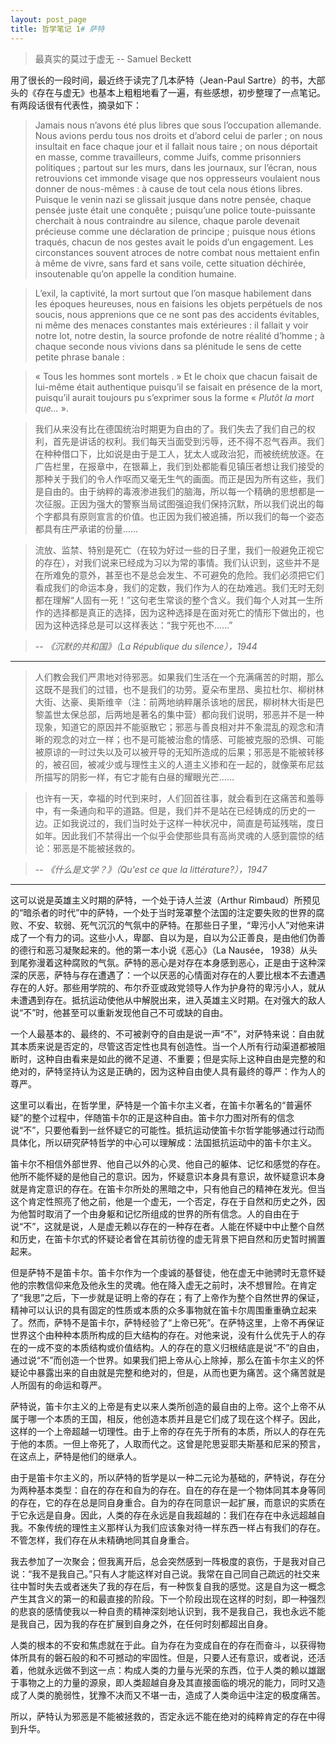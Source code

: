 ```yaml
---
layout: post_page
title: 哲学笔记 1# 萨特
---
```


>最真实的莫过于虚无 -- Samuel Beckett

用了很长的一段时间，最近终于读完了几本萨特（Jean-Paul Sartre）的书，大部头的《存在与虚无》也基本上粗粗地看了一遍，有些感想，初步整理了一点笔记。
有两段话很有代表性，摘录如下：

<!--break-->

>Jamais nous n’avons été plus libres que sous l’occupation allemande. Nous avions perdu tous nos droits et d’abord celui de parler ; on nous insultait en face chaque jour et il fallait nous taire ; on nous déportait en masse, comme travailleurs, comme Juifs, comme prisonniers politiques ; partout sur les murs, dans les journaux, sur l’écran, nous retrouvions cet immonde visage que nos oppresseurs voulaient nous donner de nous-mêmes : à cause de tout cela nous étions libres. Puisque le venin nazi se glissait jusque dans notre pensée, chaque pensée juste était une conquête ; puisqu’une police toute-puissante cherchait à nous contraindre au silence, chaque parole devenait précieuse comme une déclaration de principe ; puisque nous étions traqués, chacun de nos gestes avait le poids d’un engagement. Les circonstances souvent atroces de notre combat nous mettaient enfin à même de vivre, sans fard et sans voile, cette situation déchirée, insoutenable qu’on appelle la condition humaine.

>L’exil, la captivité, la mort surtout que l’on masque habilement dans les époques heureuses, nous en faisions les objets perpétuels de nos soucis, nous apprenions que ce ne sont pas des accidents évitables, ni même des menaces constantes mais extérieures : il fallait y voir notre lot, notre destin, la source profonde de notre réalité d’homme ; à chaque seconde nous vivions dans sa plénitude le sens de cette petite phrase banale :

>« Tous les hommes sont mortels . » Et le choix que chacun faisait de lui-même était authentique puisqu’il se faisait en présence de la mort, puisqu’il aurait toujours pu s’exprimer sous la forme « *Plutôt la mort que...* ».

>我们从来没有比在德国统治时期更为自由的了。我们失去了我们自己的权利，首先是讲话的权利。我们每天当面受到污辱，还不得不忍气吞声。我们在种种借口下，比如说是由于是工人，犹太人或政治犯，而被统统放逐。在广告栏里，在报章中，在银幕上，我们到处都能看见镇压者想让我们接受的那种关于我们的令人作呕而又毫无生气的画面。而正是因为所有这些，我们是自由的。由于纳粹的毒液渗进我们的脑海，所以每一个精确的思想都是一次征服。正因为强大的警察当局试图强迫我们保持沉默，所以我们说出的每个字都具有原则宣言的价值。也正因为我们被追捕，所以我们的每一个姿态都具有庄严承诺的份量……

>流放、监禁、特别是死亡（在较为好过一些的日子里，我们一般避免正视它的存在），对我们说来已经成为习以为常的事情。我们认识到，这些并不是在所难免的意外，甚至也不是总会发生、不可避免的危险。我们必须把它们看成我们的命运本身，我们的定数，我们作为人的在劫难逃。我们无时无刻都在理解“人固有一死！”这句老生常谈的整个含义。我们每个人对其一生所作的选择都是真正的选择，因为这种选择是在面对死亡的情形下做出的，也因为这种选择总是可以这样表达：“我宁死也不……”

>-- *《沉默的共和国》（La République du silence），1944*

---

>人们教会我们严肃地对待邪恶。如果我们生活在一个充满痛苦的时期，那么这既不是我们的过错，也不是我们的功劳。夏朵布里昂、奥拉杜尔、柳树林大街、达豪、奥斯维辛（注：前两地纳粹屠杀该地的居民，柳树林大街是巴黎盖世太保总部，后两地是著名的集中营）都向我们说明，邪恶并不是一种现象，知道它的原因并不能驱散它；邪恶与善良相对并不象混乱的观念和清晰的观念的对立一样；也不是可能被治愈的情感、可能被克服的恐惧、可能被原谅的一时过失以及可以被开导的无知所造成的后果；邪恶是不能被转移的，被召回，被减少或与理性主义的人道主义掺和在一起的，就像莱布尼兹所描写的阴影一样，有它才能有白昼的耀眼光芒……

>也许有一天，幸福的时代到来时，人们回首往事，就会看到在这痛苦和羞辱中，有一条通向和平的道路。但是，我们并不是站在已经铸成的历史的一边。正如我说过的，我们当时处于这样一种状况中，简直是苟延残喘，度日如年。因此我们不禁得出一个似乎会使那些具有高尚灵魂的人感到震惊的结论：邪恶是不能被拯救的。

>-- *《什么是文学？》（Qu'est ce que la littérature?），1947*

---

这可以说是英雄主义时期的萨特，一个处于诗人兰波（Arthur Rimbaud）所预见的“暗杀者的时代”中的萨特，一个处于当时笼罩整个法国的注定要失败的世界的腐败、不安、软弱、死气沉沉的气氛中的萨特。在那些日子里，“卑污小人”对他来讲成了一个有力的词。这些小人，卑鄙、自以为是，自以为公正善良，是由他们伪善的德行和恶习凝聚起来的。他的第一本小说《恶心》（La Nausée， 1938）从头到尾弥漫着这种腐败的气氛。萨特的恶心是对存在本身感到恶心，正是由于这种深深的厌恶，萨特与存在遭遇了：一个以厌恶的心情面对存在的人要比根本不去遭遇存在的人好。那些用学院的、布尔乔亚或政党领导人作为护身符的卑污小人，就从未遭遇到存在。抵抗运动使他从中解脱出来，进入英雄主义时期。在对强大的敌人说“不”时，他甚至可以重新发现他自己不可或缺的自由。

一个人最基本的、最终的、不可被剥夺的自由是说一声“不”，对萨特来说：自由就其本质来说是否定的，尽管这否定性也具有创造性。当一个人所有行动渠道都被阻断时，这种自由看来是如此的微不足道、不重要；但是实际上这种自由是完整的和绝对的，萨特坚持认为这是正确的，因为这种自由使人具有最终的尊严：作为人的尊严。

这里可以看出，在哲学里，萨特是一个笛卡尔主义者，在笛卡尔著名的“普遍怀疑”的整个过程中，伴随笛卡尔的正是这种自由。笛卡尔力图对所有的信念说“不”，只要他看到一丝怀疑它的可能性。抵抗运动使笛卡尔哲学能够通过行动而具体化，所以研究萨特哲学的中心可以理解成：法国抵抗运动中的笛卡尔主义。

笛卡尔不相信外部世界、他自己以外的心灵、他自己的躯体、记忆和感觉的存在。他所不能怀疑的是他自己的意识。因为，怀疑意识本身具有意识，故怀疑意识本身就是肯定意识的存在。在笛卡尔所处的黑暗之中，只有他自己的精神在发光。但当这个肯定性照亮了他之前，他是一个虚无，一个否定，存在于自然和历史之外，因为他暂时取消了一个由身躯和记忆所组成的世界的所有信念。人的自由在于说“不”，这就是说，人是虚无赖以存在的一种存在者。人能在怀疑中中止整个自然和历史，在笛卡尔式的怀疑论者曾在其前彷徨的虚无背景下把自然和历史暂时搁置起来。

但是萨特不是笛卡尔。笛卡尔作为一个虔诚的基督徒，他在虚无中驰骋时无意怀疑他的宗教信仰来危及他永生的灵魂。他在降入虚无之前时，决不想冒险。在肯定了“我思”之后，下一步就是证明上帝的存在；有了上帝作为整个自然世界的保证，精神可以认识的具有固定的性质或本质的众多事物就在笛卡尔周围重重确立起来了。然而，萨特不是笛卡尔，萨特经验了“上帝已死”。在萨特这里，上帝不再保证世界这个由种种本质所构成的巨大结构的存在。对他来说，没有什么优先于人的存在的一成不变的本质结构或价值结构。人的存在的意义归根结底是说“不”的自由，通过说“不”而创造一个世界。如果我们把上帝从心上除掉，那么在笛卡尔主义的怀疑论中暴露出来的自由就是完整和绝对的，但是，从而也更为痛苦。这个痛苦就是人所固有的命运和尊严。

萨特说，笛卡尔主义的上帝是有史以来人类所创造的最自由的上帝。这个上帝不从属于哪一个本质的王国，相反，他创造本质并且是它们成了现在这个样子。因此，这样的一个上帝超越一切理性。由于上帝的存在先于所有的本质，所以人的存在先于他的本质。一但上帝死了，人取而代之。这曾是陀思妥耶夫斯基和尼采的预言，在这点上，萨特是他们的继承人。

由于是笛卡尔主义的，所以萨特的哲学是以一种二元论为基础的，萨特说，存在分为两种基本类型：自在的存在和自为的存在。自在的存在是一个物体同其本身等同的存在，它的存在总是同自身重合。自为的存在同意识一起扩展，而意识的实质在于它永远是自身。因此，人类的存在永远是自我超越的：我们在存在中永远超越自我。不象传统的理性主义那样认为我们应该象对待一样东西一样占有我们的存在。不管怎样，我们存在从未精确地同其自身重合。

我去参加了一次聚会；但我离开后，总会突然感到一阵极度的哀伤，于是我对自己说：“我不是我自己。”只有人才能这样对自己说。我常在自己同自己疏远的社交来往中暂时失去或者迷失了我的存在后，有一种恢复自我的感觉。这是自为这一概念产生其含义的第一的和最直接的阶段。下一个阶段出现在这样的时刻，即一种强烈的悲哀的感情使我以一种自责的精神深刻地认识到，我不是我自己，我也永远不能是我自己，因为我的存在扩展到自身之外，在任何时刻都超出自身。

人类的根本的不安和焦虑就在于此。自为存在为变成自在的存在而奋斗，以获得物体所具有的磐石般的和不可撼动的牢固性。但是，只要人还有意识，或者说，还活着，他就永远做不到这一点：构成人类的力量与光荣的东西，位于人类的赖以雄踞于事物之上的力量的源泉，即人类超越自身及其直接面临的境况的能力，同时又造成了人类的脆弱性，犹豫不决而又不堪一击，造成了人类命运中注定的极度痛苦。

所以，萨特认为邪恶是不能被拯救的，否定永远不能在绝对的纯粹肯定的存在中得到升华。
